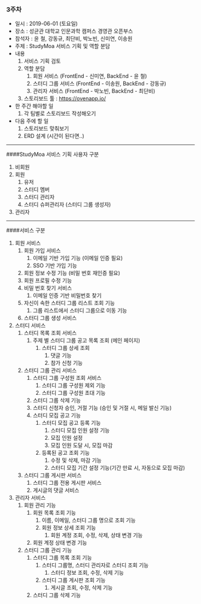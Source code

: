 ### 3주차
* 일시 : 2019-06-01 (토요일)
* 장소 : 성균관 대학교 인문과학 캠퍼스 경영관 오픈부스 
* 참석자 : 윤 철, 강동규, 최단비, 박노빈, 신미연, 이송원
* 주제 : StudyMoa 서비스 기획 및 역할 분담
* 내용
   1. 서비스 기획 검토
   2. 역할 분담
      1. 회원 서비스 (FrontEnd - 신미연, BackEnd - 윤 철)
      2. 스터디 그룹 서비스 (FrontEnd - 이송원, BackEnd - 강동규)
      3. 관리자 서비스 (FrontEnd - 박노빈, BackEnd - 최단비)
   2. 스토리보드 툴 : https://ovenapp.io/
* 한 주간 해야할 일
   1. 각 팀별로 스토리보드 작성해오기
* 다음 주에 할 일
   1. 스토리보드 맞춰보기
   2. ERD 설계 (시간이 된다면..)
- - -
####StudyMoa 서비스 기획
사용자 구분

1. 비회원
2. 회원
   1. 유저
   2. 스터디 멤버
   3. 스터디 관리자
   4. 스터디 슈퍼관리자 (스터디 그룹 생성자)
3. 관리자
- - -
####서비스 구분
1. 회원 서비스
   1. 회원 가입 서비스
      1. 이메일 기반 가입 기능 (이메일 인증 필요)
      2. SSO 기반 가입 기능
   2. 회원 정보 수정 기능 (비밀 번호 재인증 필요)
   3. 회원 프로필 수정 기능
   4. 비밀 번호 찾기 서비스
      1. 이메일 인증 기반 비밀번호 찾기
   5. 자신이 속한 스터디 그룹 리스트 조회 기능
      1. 그룹 리스트에서 스터디 그룹으로 이동 기능
   6. 스터디 그룹 생성 서비스
2. 스터디 서비스
   1. 스터디 목록 조회 서비스
      1. 주제 별 스터디 그룹 공고 목록 조회 (메인 페이지)
         1. 스터디 그룹 상세 조회
            1. 댓글 기능
            2. 참가 신청 기능
   2. 스터디 그룹 관리 서비스
      1. 스터디 그룹 구성원 조회 서비스
         1. 스터디 그룹 구성원 제외 기능
         2. 스터디 그룹 구성원 초대 기능
      2. 스터디 그룹 삭제 기능
      3. 스터디 신청자 승인, 거절 기능 (승인 및 거절 시, 메일 발신 기능)
      4. 스터디 모집 공고 기능
         1. 스터디 모집 공고 등록 기능
            1. 스터디 모집 인원 설정 기능
            2. 모집 인원 설정
            3. 모집 인원 도달 시, 모집 마감
         2. 등록된 공고 조회 기능
            1. 수정 및 삭제, 마감 기능
            2. 스터디 모집 기간 설정 기능(기간 만료 시, 자동으로 모집 마감)
   3. 스터디 그룹 게시판 서비스
      1. 스터디 그룹 전용 게시판 서비스
      2. 게시글의 댓글 서비스
3. 관리자 서비스
   1. 회원 관리 기능
      1. 회원 목록 조회 기능
         1. 이름, 이메일, 스터디 그룹 명으로 조회 기능
         2. 회원 정보 상세 조회 기능
            1. 회원 계정 조회, 수정, 삭제, 상태 변경 기능
      2. 회원 계정 상태 변경 기능
   2. 스터디 그룹 관리 기능
      1. 스터디 그룹 목록 조회 기능
         1. 스터디 그룹명, 스터디 관리자로 스터디 조회 기능
            1. 스터디 정보 조회, 수정, 삭제 기능
         2. 스터디 그룹 게시판 조회 기능
            1. 게시글 조회, 수정, 삭제 기능
      2. 스터디 그룹 삭제 기능